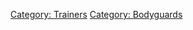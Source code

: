 [Category: Trainers](Category:_Trainers "wikilink") [Category:
Bodyguards](Category:_Bodyguards "wikilink")
